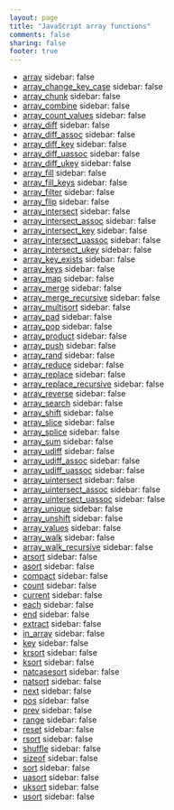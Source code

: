 ```yaml
---
layout: page
title: "JavaScript array functions"
comments: false
sharing: false
footer: true
---
```

<!-- Generated by Rakefile:build -->

 - [array](/functions/array)
sidebar: false
 - [array_change_key_case](/functions/array_change_key_case)
sidebar: false
 - [array_chunk](/functions/array_chunk)
sidebar: false
 - [array_combine](/functions/array_combine)
sidebar: false
 - [array_count_values](/functions/array_count_values)
sidebar: false
 - [array_diff](/functions/array_diff)
sidebar: false
 - [array_diff_assoc](/functions/array_diff_assoc)
sidebar: false
 - [array_diff_key](/functions/array_diff_key)
sidebar: false
 - [array_diff_uassoc](/functions/array_diff_uassoc)
sidebar: false
 - [array_diff_ukey](/functions/array_diff_ukey)
sidebar: false
 - [array_fill](/functions/array_fill)
sidebar: false
 - [array_fill_keys](/functions/array_fill_keys)
sidebar: false
 - [array_filter](/functions/array_filter)
sidebar: false
 - [array_flip](/functions/array_flip)
sidebar: false
 - [array_intersect](/functions/array_intersect)
sidebar: false
 - [array_intersect_assoc](/functions/array_intersect_assoc)
sidebar: false
 - [array_intersect_key](/functions/array_intersect_key)
sidebar: false
 - [array_intersect_uassoc](/functions/array_intersect_uassoc)
sidebar: false
 - [array_intersect_ukey](/functions/array_intersect_ukey)
sidebar: false
 - [array_key_exists](/functions/array_key_exists)
sidebar: false
 - [array_keys](/functions/array_keys)
sidebar: false
 - [array_map](/functions/array_map)
sidebar: false
 - [array_merge](/functions/array_merge)
sidebar: false
 - [array_merge_recursive](/functions/array_merge_recursive)
sidebar: false
 - [array_multisort](/functions/array_multisort)
sidebar: false
 - [array_pad](/functions/array_pad)
sidebar: false
 - [array_pop](/functions/array_pop)
sidebar: false
 - [array_product](/functions/array_product)
sidebar: false
 - [array_push](/functions/array_push)
sidebar: false
 - [array_rand](/functions/array_rand)
sidebar: false
 - [array_reduce](/functions/array_reduce)
sidebar: false
 - [array_replace](/functions/array_replace)
sidebar: false
 - [array_replace_recursive](/functions/array_replace_recursive)
sidebar: false
 - [array_reverse](/functions/array_reverse)
sidebar: false
 - [array_search](/functions/array_search)
sidebar: false
 - [array_shift](/functions/array_shift)
sidebar: false
 - [array_slice](/functions/array_slice)
sidebar: false
 - [array_splice](/functions/array_splice)
sidebar: false
 - [array_sum](/functions/array_sum)
sidebar: false
 - [array_udiff](/functions/array_udiff)
sidebar: false
 - [array_udiff_assoc](/functions/array_udiff_assoc)
sidebar: false
 - [array_udiff_uassoc](/functions/array_udiff_uassoc)
sidebar: false
 - [array_uintersect](/functions/array_uintersect)
sidebar: false
 - [array_uintersect_assoc](/functions/array_uintersect_assoc)
sidebar: false
 - [array_uintersect_uassoc](/functions/array_uintersect_uassoc)
sidebar: false
 - [array_unique](/functions/array_unique)
sidebar: false
 - [array_unshift](/functions/array_unshift)
sidebar: false
 - [array_values](/functions/array_values)
sidebar: false
 - [array_walk](/functions/array_walk)
sidebar: false
 - [array_walk_recursive](/functions/array_walk_recursive)
sidebar: false
 - [arsort](/functions/arsort)
sidebar: false
 - [asort](/functions/asort)
sidebar: false
 - [compact](/functions/compact)
sidebar: false
 - [count](/functions/count)
sidebar: false
 - [current](/functions/current)
sidebar: false
 - [each](/functions/each)
sidebar: false
 - [end](/functions/end)
sidebar: false
 - [extract](/functions/extract)
sidebar: false
 - [in_array](/functions/in_array)
sidebar: false
 - [key](/functions/key)
sidebar: false
 - [krsort](/functions/krsort)
sidebar: false
 - [ksort](/functions/ksort)
sidebar: false
 - [natcasesort](/functions/natcasesort)
sidebar: false
 - [natsort](/functions/natsort)
sidebar: false
 - [next](/functions/next)
sidebar: false
 - [pos](/functions/pos)
sidebar: false
 - [prev](/functions/prev)
sidebar: false
 - [range](/functions/range)
sidebar: false
 - [reset](/functions/reset)
sidebar: false
 - [rsort](/functions/rsort)
sidebar: false
 - [shuffle](/functions/shuffle)
sidebar: false
 - [sizeof](/functions/sizeof)
sidebar: false
 - [sort](/functions/sort)
sidebar: false
 - [uasort](/functions/uasort)
sidebar: false
 - [uksort](/functions/uksort)
sidebar: false
 - [usort](/functions/usort)
sidebar: false
